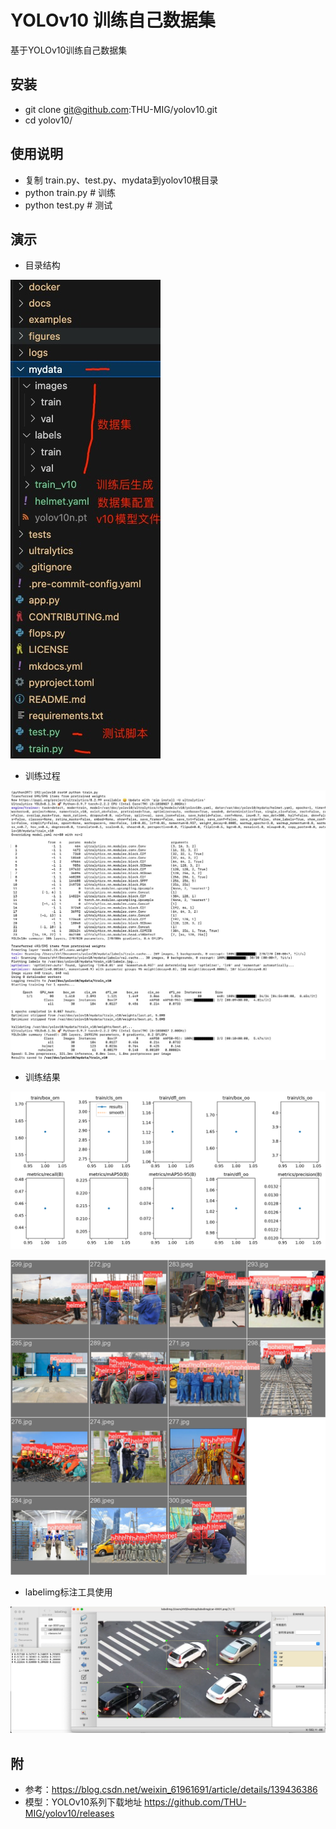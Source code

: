 # YOLOv10 训练自己数据集

基于YOLOv10训练自己数据集

## 安装

- git clone git@github.com:THU-MIG/yolov10.git
- cd yolov10/

## 使用说明

- 复制 train.py、test.py、mydata到yolov10根目录
- python train.py # 训练
- python test.py # 测试

## 演示

- 目录结构
  
![YOLO人物检测](https://github.com/rhfu/YOLOv10/blob/main/mydata/tmp/1.jpg)

- 训练过程

![YOLO人物检测](https://github.com/rhfu/YOLOv10/blob/main/mydata/tmp/2.jpg)

- 训练结果

![YOLO人物检测](https://github.com/rhfu/YOLOv10/blob/main/mydata/train_v10/results.png)

![YOLO人物检测](https://github.com/rhfu/YOLOv10/blob/main/mydata/train_v10/val_batch1_labels.jpg)

- labelimg标注工具使用

![YOLO人物检测](https://github.com/rhfu/YOLOv10/blob/main/mydata/tmp/3.jpg)

## 附

- 参考：https://blog.csdn.net/weixin_61961691/article/details/139436386
- 模型：YOLOv10系列下载地址 https://github.com/THU-MIG/yolov10/releases
